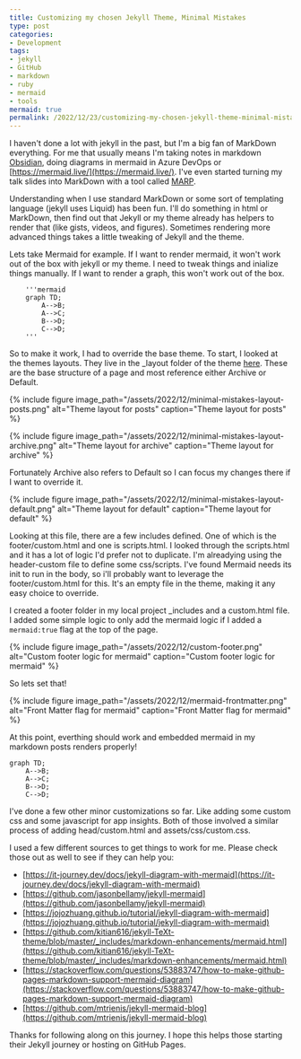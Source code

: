 ```yaml
---
title: Customizing my chosen Jekyll Theme, Minimal Mistakes
type: post
categories:
- Development
tags:
- jekyll
- GitHub
- markdown
- ruby
- mermaid
- tools
mermaid: true
permalink: /2022/12/23/customizing-my-chosen-jekyll-theme-minimal-mistakes
---
```


I haven't done a lot with jekyll in the past, but I'm a big fan of MarkDown everything. For me that usually means I'm taking notes in markdown [Obsidian](https://obsidian.md]), doing diagrams in mermaid in Azure DevOps or [https://mermaid.live/](https://mermaid.live/). I've even started turning my talk slides into MarkDown with a tool called [MARP](https://marp.app/).

Understanding when I use standard MarkDown or some sort of templating language (jekyll uses Liquid) has been fun. I'll do something in html or MarkDown, then find out that Jekyll or my theme already has helpers to render that (like gists, videos, and figures). Sometimes rendering more advanced things takes a little tweaking of Jekyll and the theme.

Lets take Mermaid for example.  If I want to render mermaid, it won't work out of the box with jekyll or my theme. I need to tweak things and inialize things manually. If I want to render a graph, this won't work out of the box. 

```
    '''mermaid
    graph TD;
        A-->B;
        A-->C;
        B-->D;
        C-->D;
    '''
```

So to make it work, I had to override the base theme. To start, I looked at the themes layouts. They live in the _layout folder of the theme [here](https://github.com/mmistakes/minimal-mistakes/tree/master/_layouts). These are the base structure of a page and most reference either Archive or Default. 

{% include figure image_path="/assets/2022/12/minimal-mistakes-layout-posts.png" alt="Theme layout for posts" caption="Theme layout for posts" %}

{% include figure image_path="/assets/2022/12/minimal-mistakes-layout-archive.png" alt="Theme layout for archive" caption="Theme layout for archive" %}

Fortunately Archive also refers to Default so I can focus my changes there if I want to override it. 

{% include figure image_path="/assets/2022/12/minimal-mistakes-layout-default.png" alt="Theme layout for default" caption="Theme layout for default" %}

Looking at this file, there are a few includes defined. One of which is the footer/custom.html and one is scripts.html. I looked through the scripts.html and it has a lot of logic I'd prefer not to duplicate. I'm alreadying using the header-custom file to define some css/scripts. I've found Mermaid needs its init to run in the body, so i'll probably want to leverage the footer/custom.html for this. It's an empty file in the theme, making it any easy choice to override.

I created a footer folder in my local project _includes and a custom.html file. I added some simple logic to only add the mermaid logic if I added a ```mermaid:true``` flag at the top of the page.

{% include figure image_path="/assets/2022/12/custom-footer.png" alt="Custom footer logic for mermaid" caption="Custom footer logic for mermaid" %}

So lets set that!

{% include figure image_path="/assets/2022/12/mermaid-frontmatter.png" alt="Front Matter flag for mermaid" caption="Front Matter flag for mermaid" %}

At this point, everthing should work and embedded mermaid in my markdown posts renders properly!

```mermaid
graph TD;
    A-->B;
    A-->C;
    B-->D;
    C-->D;
```

I've done a few other minor customizations so far. Like adding some custom css and some javascript for app insights. Both of those involved a similar process of adding head/custom.html and assets/css/custom.css. 

I used a few different sources to get things to work for me. Please check those out as well to see if they can help you:

- [https://it-journey.dev/docs/jekyll-diagram-with-mermaid](https://it-journey.dev/docs/jekyll-diagram-with-mermaid)
- [https://github.com/jasonbellamy/jekyll-mermaid](https://github.com/jasonbellamy/jekyll-mermaid)
- [https://jojozhuang.github.io/tutorial/jekyll-diagram-with-mermaid](https://jojozhuang.github.io/tutorial/jekyll-diagram-with-mermaid)
- [https://github.com/kitian616/jekyll-TeXt-theme/blob/master/_includes/markdown-enhancements/mermaid.html](https://github.com/kitian616/jekyll-TeXt-theme/blob/master/_includes/markdown-enhancements/mermaid.html)
- [https://stackoverflow.com/questions/53883747/how-to-make-github-pages-markdown-support-mermaid-diagram](https://stackoverflow.com/questions/53883747/how-to-make-github-pages-markdown-support-mermaid-diagram)
- [https://github.com/mtrienis/jekyll-mermaid-blog](https://github.com/mtrienis/jekyll-mermaid-blog)

Thanks for following along on this journey. I hope this helps those starting their Jekyll journey or hosting on GitHub Pages.
